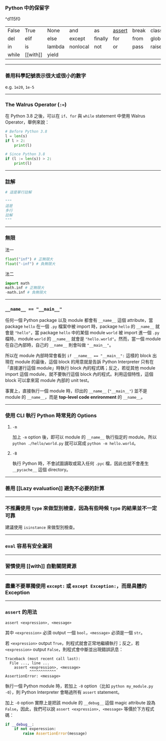 ### Python 中的保留字

^d115f0

|   |   |   |   |   |   |   |   |   |   |
|---|---|---|---|---|---|---|---|---|---|
|False|True|None|and|as|[assert](<# `assert` 的用法>)|break|class|continue|def|
|del|elif|else|except|finally|for|from|global|if|[[import]]|
|in|is|lambda|nonlocal|not|or|pass|raise|return|try|
|while|[[with]]|yield|

---

### 善用科學記號表示很大或很小的數字

e.g. `1e20`, `1e-5`

---

### The Walrus Operator (`:=`)

在 Python 3.8 之後，可以在 `if`、`for` 與 `while` statement 中使用 Walrus Operator，舉例來說：

```Python
# Before Python 3.8
l = len(s)
if l > 2:
    print(l)

# Since Python 3.8
if (l := len(s)) > 2:
    print(l)
```

---

### 註解

```Python
# 這是單行註解

"""
這是
多行
註解
"""
```

---

### 無限

法一

```Python
float("inf") # 正無限大
float("-inf") # 負無限大
```

法二

```Python
import math
math.inf # 正無限大
-math.inf # 負無限大
```

---

### `__name__ == "__main__"`

任何一個 Python package 以及 module 都會有 `__name__` 這個 attribute，當 package `hello` 在一個 `.py` 檔案中被 import 時，package `hello` 的 `__name__` 就會是  `"hello"`，當 package `hello` 中的某個 module `world` 被 import 進一個 `.py` 檔時，module `world` 的 `__name__` 就會是 `"hello.world"`。然而，當一個 module 在自己內部時，自己的 `__name__` 則會叫做 `"__main__"`。

所以在 module 內部時常會看到 `if __name__ == "__main__":` 這樣的 block 出現在 module 的最後，這個 block 的用意就是告訴 Python Interpreter 只有在「直接運行這個 module」時執行 block 內的程式碼；反之，若從其他 module import 這個 module，就不要執行這個 block 內的程式。利用這個特性，這個 block 可以拿來寫 module 內部的 unit test。

事實上，直接執行一個 module 時，印出的 `__name__` (`"__main__"`) 並不是 module 的 `__name__`，而是 **top-level code enrironment** 的 `__name__`。

---

### 使用 CLI 執行 Python 時常見的 Options

1. `-m`

    加上 `-m` option 後，即可以 module 的 `__name__` 執行指定的 module。所以 `python ./hello/world.py` 就可以寫成 `python -m hello.world`。

2. `-B`

    執行 Python 時，不會試圖讀取或寫入任何 `.pyc` 檔，因此也就不會產生 `__pycache__` 這個 directory。

---

### 善用 [[Lazy evaluation]] 避免不必要的計算

---

### 不推薦使用 `type` 來做型別檢查，因為有些時候 `type` 的結果並不一定可靠

建議使用 `isinstance` 來做型別檢查。

---

### `eval` 容易有安全漏洞

---

### 習慣使用 [[with]] 自動關閉資源

---

### 盡量不要單獨使用 `except:` 或 `except Exception:`，而是具體的 Exception

---

### `assert` 的用法

`assert <expression>, <message>`

其中 `<expression>` 必須 output 一個 `bool`，`<message>` 必須是一個 `str`。

若 `<expression>` output `True`，則程式就會正常地繼續執行；反之，若 `<expression>` output `False`，則程式會中斷並出現錯誤訊息：

```plaintext
Traceback (most recent call last):
  File ..., line ...
    assert <expression>, <message>
           ^^^^^^^^^^^^
AssertionError: <message>
```

執行一個 Python module 時，若加上 `-0` option（比如 `python my_module.py -0`），則 Python Interpreter 會略過所有 `assert` statement。

加上 `-0` option 實際上是把該 module 的 `__debug__` 這個 magic attribute 設為 `False`，因此，我們可以說 `assert <expression>, <message>` 等價於下方程式碼：

```Python
if __debug__:
    if not experession:
        raise AssertionError(message)
```
